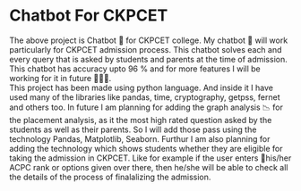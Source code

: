 # Chatbot For CKPCET

The above project is Chatbot 🤖 for CKPCET college. My chatbot 🤖 will work particularly for CKPCET admission process. This chatbot solves each and every query that is asked by students and parents at the time of admission. This chatbot has accuracy upto 96 % and for more features I will be working for it in future 🧑🏽‍💻.  
This project has been made using python language. And inside it I have used many of the libraries like pandas, time, cryptography, getpss, fernet and others too. 
In future I am planning for adding the graph analysis 📉 for the placement analysis, as it the most high rated question asked by the students as well as their parents. So I will add those pass using the technology Pandas, Matplotlib, Seaborn. Furthur I am also planning for adding the technology which shows students whether they are eligible for taking the admission in CKPCET. Like for example if the user enters 🤳his/her ACPC rank or options given over there, then he/she will be able to check all the details of the process of finalalizing the admission.
